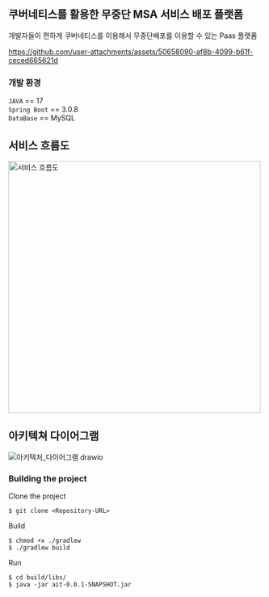 ## 쿠버네티스를 활용한 무중단 MSA 서비스 배포 플랫폼
개발자들이 편하게 쿠버네티스를 이용해서 무중단배포를 이용할 수 있는 Paas 플랫폼

https://github.com/user-attachments/assets/50658090-af8b-4099-b61f-ceced665621d

### 개발 환경
`JAVA` == 17   
`Spring Boot` == 3.0.8   
`DataBase` == MySQL

## 서비스 흐름도
<img width="499" alt="서비스 흐름도" src="https://github.com/user-attachments/assets/2b0b6a2b-80c9-4e24-a00f-099c5183c6b0">

## 아키텍쳐 다이어그램
![아키텍처_다이어그램 drawio](https://github.com/user-attachments/assets/3dc85e45-34bc-4e9d-b0b8-544f4faf010e)

### Building the project
Clone the project
```
$ git clone <Repository-URL>
```

Build
```
$ chmod +x ./gradlew
$ ./gradlew build
```

Run
```
$ cd build/libs/
$ java -jar ait-0.0.1-SNAPSHOT.jar
```
